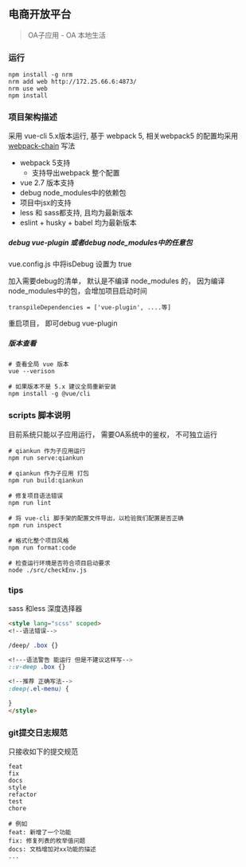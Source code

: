 ## 电商开放平台

> OA子应用 - OA 本地生活


### 运行
```shell
npm install -g nrm
nrm add web http://172.25.66.6:4873/
nrm use web
npm install
```

### 项目架构描述

采用 vue-cli 5.x版本运行, 基于 webpack 5, 相关webpack5 的配置均采用 [webpack-chain](https://www.npmjs.com/package/webpack-chain/v/6.2.0) 写法

- webpack 5支持
  - 支持导出webpack 整个配置
- vue 2.7 版本支持
- debug node_modules中的依赖包
- 项目中jsx的支持
- less 和 sass都支持, 且均为最新版本
- eslint + husky + babel 均为最新版本


##### debug vue-plugin 或者debug node_modules中的任意包

vue.config.js 中将isDebug 设置为 true

加入需要debug的清单， 默认是不编译 node_modules 的， 因为编译node_modules中的包，会增加项目启动时间
```
transpileDependencies = ['vue-plugin', ....等]
```

重启项目， 即可debug vue-plugin


##### 版本查看
```shell
# 查看全局 vue 版本
vue --verison

# 如果版本不是 5.x 建议全局重新安装
npm install -g @vue/cli
```

### scripts 脚本说明
目前系统只能以子应用运行， 需要OA系统中的鉴权， 不可独立运行

```shell
# qiankun 作为子应用运行
npm run serve:qiankun

# qiankun 作为子应用 打包
npm run build:qiankun

# 修复项目语法错误
npm run lint

# 将 vue-cli 脚手架的配置文件导出，以检验我们配置是否正确
npm run inspect

# 格式化整个项目风格
npm run format:code

# 检查运行环境是否符合项目启动要求
node ./src/checkEnv.js
```

### tips

sass 和less  深度选择器

```html
<style lang="scss" scoped>
<!--语法错误-->

/deep/ .box {}

<!---语法警告 能运行 但是不建议这样写-->
::v-deep .box {}

<!--推荐 正确写法-->
:deep(.el-menu) {

}
</style>

```

### git提交日志规范

只接收如下的提交规范

```
feat
fix
docs
style
refactor
test
chore
```

```
# 例如
feat: 新增了一个功能
fix: 修复列表的枚举值问题
docs: 文档增加对xx功能的描述
...
```

